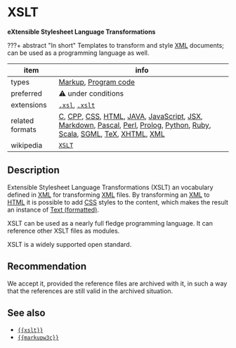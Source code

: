 

# XSLT

**eXtensible Stylesheet Language Transformations**

???+ abstract "In short"
    Templates to transform and style [XML](../fileFormats/xml.md) documents; can be used as a programming language as well.

item | info
--- | ---
types | [Markup](../dataTypes/markup.md), [Program code](../dataTypes/programCode.md)
preferred | ⚠️ under conditions
extensions | [`.xsl`](../extensions/xsl.md), [`.xslt`](../extensions/xslt.md)
related formats | [C](../fileFormats/c.md), [CPP](../fileFormats/cpp.md), [CSS](../fileFormats/css.md), [HTML](../fileFormats/html.md), [JAVA](../fileFormats/java.md), [JavaScript](../fileFormats/javascript.md), [JSX](../fileFormats/jsx.md), [Markdown](../fileFormats/markdown.md), [Pascal](../fileFormats/pascal.md), [Perl](../fileFormats/perl.md), [Prolog](../fileFormats/prolog.md), [Python](../fileFormats/python.md), [Ruby](../fileFormats/ruby.md), [Scala](../fileFormats/scala.md), [SGML](../fileFormats/sgml.md), [TeX](../fileFormats/tex.md), [XHTML](../fileFormats/xhtml.md), [XML](../fileFormats/xml.md)
wikipedia | [`XSLT`]({{wikipedia}}/XSLT)

## Description

Extensible Stylesheet Language Transformations (XSLT)
an vocabulary defined in [XML](../fileFormats/xml.md)
for transforming [XML](../fileFormats/xml.md) files.
By transforming an [XML](../fileFormats/xml.md) to [HTML](../fileFormats/html.md) it is possible to
add [CSS](../fileFormats/css.md) styles to the content, which makes the result an instance of
[Text (formatted)](../dataTypes/textFormatted.md).

XSLT can be used as a nearly full fledge programming language.
It can reference other XSLT files as modules.

XSLT is a widely supported open standard.

## Recommendation

We accept it, provided the reference files are archived with it, in such a way
that the references are still valid in the archived situation.


## See also
*   [`{{xslt}}`]({{xslt}})
*   [`{{markupw3c}}`]({{markupw3c}})



